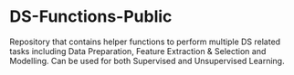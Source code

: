 # DS-Functions-Public
Repository that contains helper functions to perform multiple DS related tasks including Data Preparation, Feature Extraction &amp; Selection and Modelling. Can be used for both Supervised and Unsupervised Learning.
